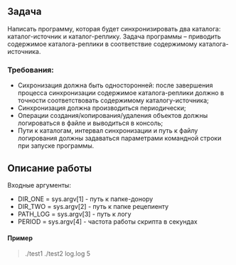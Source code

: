 ## Задача
Написать программу, которая будет синхронизировать два каталога: каталог-источник и каталог-реплику. Задача программы – приводить содержимое каталога-реплики в соответствие содержимому каталога-источника.
### Требования:
- Сихронизация должна быть односторонней: после завершения процесса синхронизации содержимое каталога-реплики должно в точности соответствовать содержимому каталогу-источника;
- Синхронизация должна производиться периодически;
- Операции создания/копирования/удаления объектов должны логироваться в файле и выводиться в консоль;
- Пути к каталогам, интервал синхронизации и путь к файлу логирования должны задаваться параметрами командной строки при запуске программы.

## Описание работы
Входные аргументы: 
- DIR_ONE = sys.argv[1] - путь к папке-донору
- DIR_TWO = sys.argv[2] - путь к папке рецепиенту
- PATH_LOG = sys.argv[3] - путь к логу
- PERIOD = sys.argv[4] - частота работы скрипта в секундах
#### Пример
> ./test1 ./test2 log.log 5
